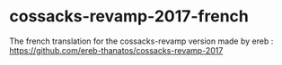 # cossacks-revamp-2017-french
The french translation for the cossacks-revamp version made by ereb : https://github.com/ereb-thanatos/cossacks-revamp-2017
